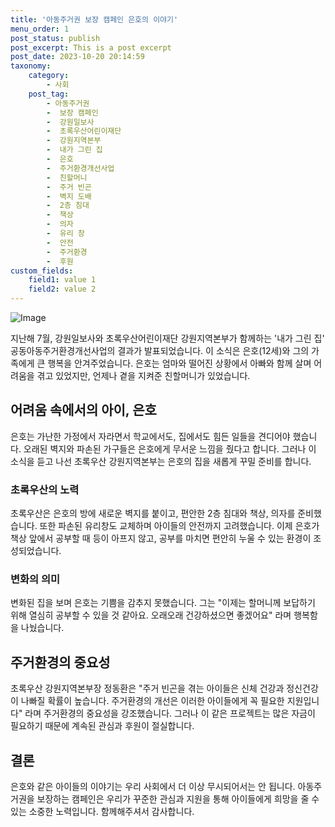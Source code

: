 ```yaml
---
title: '아동주거권 보장 캠페인 은호의 이야기'
menu_order: 1
post_status: publish
post_excerpt: This is a post excerpt
post_date: 2023-10-20 20:14:59
taxonomy:
    category:
        - 사회
    post_tag:
        - 아동주거권
        -  보장 캠페인
        -  강원일보사
        -  초록우산어린이재단
        -  강원지역본부
        -  내가 그린 집
        -  은호
        -  주거환경개선사업
        -  친할머니
        -  주거 빈곤
        -  벽지 도배
        -  2층 침대
        -  책상
        -  의자
        -  유리 창
        -  안전
        -  주거환경
        -  후원
custom_fields:
    field1: value 1
    field2: value 2
---
```


![Image](https://imgnews.pstatic.net/image/087/2024/02/06/0001024520_001_20240206000301149.jpg?type=w647)


지난해 7월, 강원일보사와 초록우산어린이재단 강원지역본부가 함께하는 '내가 그린 집' 공동아동주거환경개선사업의 결과가 발표되었습니다. 이 소식은 은호(12세)와 그의 가족에게 큰 행복을 안겨주었습니다. 은호는 엄마와 떨어진 상황에서 아빠와 함께 살며 어려움을 겪고 있었지만, 언제나 곁을 지켜준 친할머니가 있었습니다.

## 어려움 속에서의 아이, 은호

은호는 가난한 가정에서 자라면서 학교에서도, 집에서도 힘든 일들을 견디어야 했습니다. 오래된 벽지와 파손된 가구들은 은호에게 무서운 느낌을 줬다고 합니다. 그러나 이 소식을 듣고 나선 초록우산 강원지역본부는 은호의 집을 새롭게 꾸밀 준비를 합니다.

### 초록우산의 노력

초록우산은 은호의 방에 새로운 벽지를 붙이고, 편안한 2층 침대와 책상, 의자를 준비했습니다. 또한 파손된 유리창도 교체하며 아이들의 안전까지 고려했습니다. 이제 은호가 책상 앞에서 공부할 때 등이 아프지 않고, 공부를 마치면 편안히 누울 수 있는 환경이 조성되었습니다.

### 변화의 의미

변화된 집을 보며 은호는 기쁨을 감추지 못했습니다. 그는 "이제는 할머니께 보답하기 위해 열심히 공부할 수 있을 것 같아요. 오래오래 건강하셨으면 좋겠어요" 라며 행복함을 나눴습니다.

## 주거환경의 중요성

초록우산 강원지역본부장 정동환은 "주거 빈곤을 겪는 아이들은 신체 건강과 정신건강이 나빠질 확률이 높습니다. 주거환경의 개선은 이러한 아이들에게 꼭 필요한 지원입니다" 라며 주거환경의 중요성을 강조했습니다. 그러나 이 같은 프로젝트는 많은 자금이 필요하기 때문에 계속된 관심과 후원이 절실합니다.

## 결론

은호와 같은 아이들의 이야기는 우리 사회에서 더 이상 무시되어서는 안 됩니다. 아동주거권을 보장하는 캠페인은 우리가 꾸준한 관심과 지원을 통해 아이들에게 희망을 줄 수 있는 소중한 노력입니다. 함께해주셔서 감사합니다.
